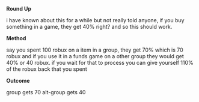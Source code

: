**Round Up**

  i have known about this for a while but not really told anyone, if you buy something in a game, they get 40% right? and so this should work.

**Method**

  say you spent 100 robux on a item in a group,
  they get 70% which is 70 robux and if you use it in a funds game on a other group they would get 40% or 40 robux.
  if you wait for that to process you can give yourself 110% of the robux back that you spent

**Outcome**

  group gets 70
  alt-group gets 40
